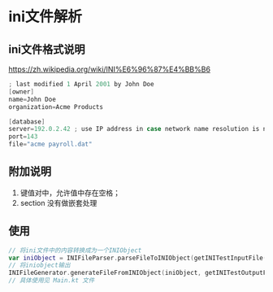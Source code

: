 # ini文件解析
## ini文件格式说明
https://zh.wikipedia.org/wiki/INI%E6%96%87%E4%BB%B6

``` java
; last modified 1 April 2001 by John Doe
[owner]
name=John Doe
organization=Acme Products

[database]
server=192.0.2.42 ; use IP address in case network name resolution is not working
port=143
file="acme payroll.dat"
```

## 附加说明
1. 键值对中，允许值中存在空格；
2. section 没有做嵌套处理


## 使用
```kotlin
// 将ini文件中的内容转换成为一个INIObject
var iniObject = INIFileParser.parseFileToINIObject(getINITestInputFile())
// 将iniobject输出
INIFileGenerator.generateFileFromINIObject(iniObject, getINITestOutputFile().absolutePath)
// 具体使用见 Main.kt 文件
```
